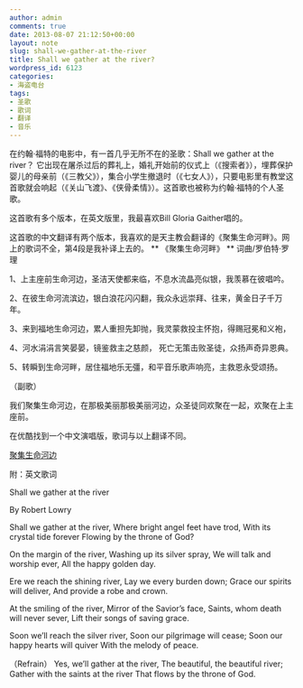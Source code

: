 ```yaml
---
author: admin
comments: true
date: 2013-08-07 21:12:50+00:00
layout: note
slug: shall-we-gather-at-the-river
title: Shall we gather at the river?
wordpress_id: 6123
categories:
- 海盗电台
tags:
- 圣歌
- 歌词
- 翻译
- 音乐
---
```


在约翰·福特的电影中，有一首几乎无所不在的圣歌：Shall we gather at the river？ 它出现在屠杀过后的葬礼上，婚礼开始前的仪式上（《搜索者》），埋葬保护婴儿的母亲前（《三教父》），集合小学生撤退时（《七女人》），只要电影里有教堂这首歌就会响起（《关山飞渡》、《侠骨柔情》）。这首歌也被称为约翰·福特的个人圣歌。

这首歌有多个版本，在英文版里，我最喜欢Bill Gloria Gaither唱的。

这首歌的中文翻译有两个版本，我喜欢的是天主教会翻译的《聚集生命河畔》。网上的歌词不全，第4段是我补译上去的。
**
《聚集生命河畔》
**
词曲/罗伯特·罗理

1、上主座前生命河边，圣洁天使都来临，不息水流晶亮似银，我羡慕在彼唱吟。

2、在彼生命­河流滨边，银白浪花闪闪翻，我众永远崇拜、往来，黄金日子千万年。

3、来到福地生命河边，累人重担先卸抛，我灵蒙救投主怀抱，得赐冠冕和义袍，

4、河水涓涓言笑晏晏，镜鉴救主之慈颜， 死亡无策击败圣徒，众扬声奇异恩典。

5、转瞬到生命河畔，居住­福地乐无彊，和平音乐歌声响亮，主救恩永受颂扬。

（副歌）

我们聚­集生命河边，在那极美丽那极美丽河边，众圣徒同欢聚在一起，欢聚在上主座前。

在优酷找到一个中文演唱版，歌词与以上翻译不同。

[聚集生命河边](http://v.youku.com/v_show/id_XMjIxODg2MzI4.html)

附：英文歌词

Shall we gather at the river

By Robert Lowry

Shall we gather at the river,
Where bright angel feet have trod,
With its crystal tide forever
Flowing by the throne of God?

On the margin of the river,
Washing up its silver spray,
We will talk and worship ever,
All the happy golden day.

Ere we reach the shining river,
Lay we every burden down;
Grace our spirits will deliver,
And provide a robe and crown.

At the smiling of the river,
Mirror of the Savior’s face,
Saints, whom death will never sever,
Lift their songs of saving grace.

Soon we’ll reach the silver river,
Soon our pilgrimage will cease;
Soon our happy hearts will quiver
With the melody of peace.

（Refrain）
Yes, we’ll gather at the river,
The beautiful, the beautiful river;
Gather with the saints at the river
That flows by the throne of God.
